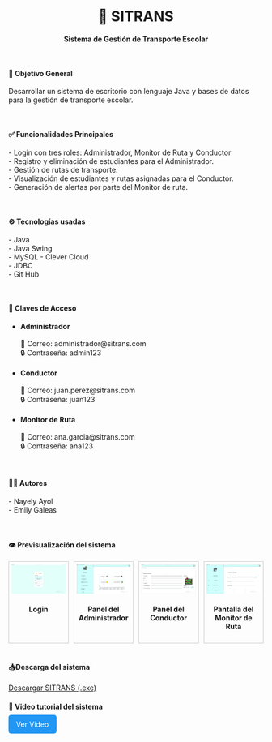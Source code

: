 <div align="center">
<h1>🚌 SITRANS</h1>
<p><strong>Sistema de Gestión de Transporte Escolar</strong></p>
</div>

<br>
<h4>🎯 Objetivo General</h2>
<p>Desarrollar un sistema de escritorio con lenguaje Java y bases de datos para la gestión de transporte escolar.</p>

<br>
<h4>✅ Funcionalidades Principales</h4>
<p>- Login con tres roles: Administrador, Monitor de Ruta y Conductor
<br>
- Registro y eliminación de estudiantes para el Administrador.
<br>
- Gestión de rutas de transporte.
<br>
- Visualización de estudiantes y rutas asignadas para el Conductor.
<br>
- Generación de alertas por parte del Monitor de ruta.</p>

<br>
<h4>⚙ Tecnologías usadas</h4>
<p>- Java<br>- Java Swing<br>- MySQL - Clever Cloud<br>- JDBC<br>- Git Hub</p>

<br>
<h4>🔑 Claves de Acceso</h4>
<ul>
  <li>
    <b>Administrador</b><br>
    <br>
    📧 Correo: administrador@sitrans.com<br>
    🔒 Contraseña: admin123
  </li>
  <br>
  <li>
    <b>Conductor</b><br>
    <br>
    📧 Correo: juan.perez@sitrans.com<br>
    🔒 Contraseña: juan123
  </li>
  <br>
  <li>
    <b>Monitor de Ruta</b><br>
    <br>
    📧 Correo: ana.garcia@sitrans.com<br>
    🔒 Contraseña: ana123
  </li>
</ul>


<br>
<h4>👩‍💻 Autores</h4>
<p>- Nayely Ayol<br>- Emily Galeas</p>

<br>
<h4>👁 Previsualización del sistema</h4>
<div style="display: flex; gap: 10px; margin-top: 10px;">
  <div style="flex: 1; border: 1px solid #ccc; padding: 5px; text-align: center;">
    <img src="ImagenesSistema/login.jpg" alt="Pantalla 1" style="width: 100%; height: auto;">
    <h4>Login</h4>
  </div>
  <div style="flex: 1; border: 1px solid #ccc; padding: 5px; text-align: center;">
    <img src="ImagenesSistema/administrador_dashboard.jpg" alt="Pantalla 2" style="width: 100%; height: auto;">
    <h4>Panel del Administrador</h4>
  </div>
  <div style="flex: 1; border: 1px solid #ccc; padding: 5px; text-align: center;">
    <img src="ImagenesSistema/conductor_ruta.jpg" alt="Pantalla 3" style="width: 100%; height: auto;">
    <h4>Panel del Conductor</h4>
  </div>
  <div style="flex: 1; border: 1px solid #ccc; padding: 5px; text-align: center;">
    <img src="ImagenesSistema/monitor_ruta.jpg" alt="Pantalla 4" style="width: 100%; height: auto;">
    <h4>Pantalla del Monitor de Ruta</h4>
  </div>
</div>

<br>
<h4>📥Descarga del sistema</h4>
<a href="https://drive.google.com/drive/folders/1wChsA4pF3qrglqcBfyBN5FLVFDd3CZuP?usp=sharing" target="_blank">
  Descargar SITRANS (.exe)
</a>

<h4>🎥 Video tutorial del sistema</h4>
<a href="https://youtu.be/sYHH_URQQB8" target="_blank" style="background-color: #2196F3; color: white; padding: 10px 15px; text-decoration: none; border-radius: 5px;">
  Ver Video
</a>
